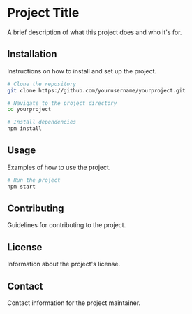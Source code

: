 # Project Title

A brief description of what this project does and who it's for.

## Installation

Instructions on how to install and set up the project.

```bash
# Clone the repository
git clone https://github.com/yourusername/yourproject.git

# Navigate to the project directory
cd yourproject

# Install dependencies
npm install
```

## Usage

Examples of how to use the project.

```bash
# Run the project
npm start
```

## Contributing

Guidelines for contributing to the project.

## License

Information about the project's license.

## Contact

Contact information for the project maintainer.
